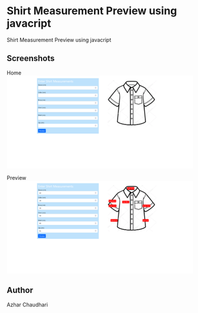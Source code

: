 # Shirt Measurement Preview using javacript
Shirt Measurement Preview using javacript


## Screenshots
Home
![Home](screenshot/1.png)

Preview
![Preview](screenshot/2.png)

## Author
Azhar Chaudhari
